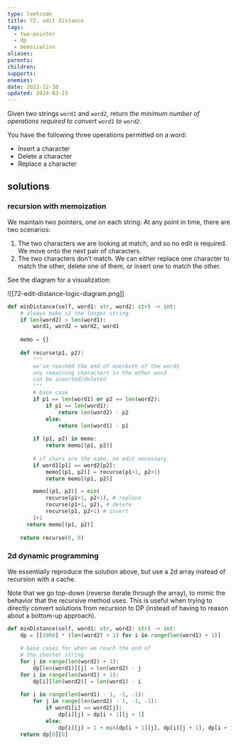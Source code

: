 ```yaml
---
type: leetcode
title: 72. edit distance
tags:
  - two-pointer
  - dp
  - memoization
aliases: 
parents: 
children: 
supports: 
enemies: 
date: 2022-12-30
updated: 2024-03-15
---
```


Given two strings `word1` and `word2`, return _the minimum number of operations required to convert `word1` to `word2`_.

You have the following three operations permitted on a word:

- Insert a character
- Delete a character
- Replace a character

## solutions

### recursion with memoization

We maintain two pointers, one on each string. At any point in time, there are two scenarios:

1. The two characters we are looking at match, and so no edit is required. We move onto the next pair of characters.
2. The two characters don’t match. We can either replace one character to match the other, delete one of them, or insert one to match the other.

See the diagram for a visualization:

![[72-edit-distance-logic-diagram.png]]

```python
def minDistance(self, word1: str, word2: str) -> int:
	# always make s1 the longer string
	if len(word2) > len(word1):
		word1, word2 = word2, word1
	
	memo = {}
	
	def recurse(p1, p2):
		"""
		we've reached the end of one/both of the words
		any remaining characters in the other word
		can be inserted/deleted
		"""
		# base case
		if p1 == len(word1) or p2 == len(word2):
			if p1 == len(word1):
				return len(word2) - p2
			else:
				return len(word1) - p1
		  
		if (p1, p2) in memo:
			return memo[(p1, p2)]
		
		# if chars are the same, no edit necessary
		if word1[p1] == word2[p2]:
			memo[(p1, p2)] = recurse(p1+1, p2+1)
			return memo[(p1, p2)]

		memo[(p1, p2)] = min(
			recurse(p1+1, p2+1), # replace
			recurse(p1+1, p2), # delete
			recurse(p1, p2+1) # insert
		)+1
      return memo[(p1, p2)]
	
	return recurse(0, 0)
```

### 2d dynamic programming

We essentially reproduce the solution above, but use a 2d array instead of recursion with a cache.

Note that we go top-down (reverse iterate through the array), to mimic the behavior that the recursive method uses. This is useful when trying to directly convert solutions from recursion to DP (instead of having to reason about a bottom-up approach).

```python
def minDistance(self, word1: str, word2: str) -> int:
	dp = [[1000] * (len(word2) + 1) for i in range(len(word1) + 1)]
	
	# base cases for when we reach the end of
	# the shorter string
	for j in range(len(word2) + 1):
		dp[len(word1)][j] = len(word2) - j
	for i in range(len(word1) + 1):
		dp[i][len(word2)] = len(word1) - i
	  
	for i in range(len(word1) - 1, -1, -1):
		for j in range(len(word2) - 1, -1, -1):
			if word1[i] == word2[j]:
				dp[i][j] = dp[i + 1][j + 1]
			else:
				dp[i][j] = 1 + min(dp[i + 1][j], dp[i][j + 1], dp[i + 1][j + 1])
	return dp[0][0]
```
